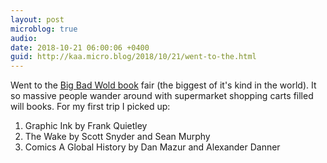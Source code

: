 ```yaml
---
layout: post
microblog: true
audio: 
date: 2018-10-21 06:00:06 +0400
guid: http://kaa.micro.blog/2018/10/21/went-to-the.html
---
```

Went to the [Big Bad Wold book](https://www.bigbadwolfbooks.com) fair (the biggest of it's kind in the world). It so massive people wander around with supermarket shopping carts filled will books. For my first trip I picked up:

1. Graphic Ink by Frank Quietley
2. The Wake by Scott Snyder and Sean Murphy
3. Comics A Global History by Dan Mazur and Alexander Danner

